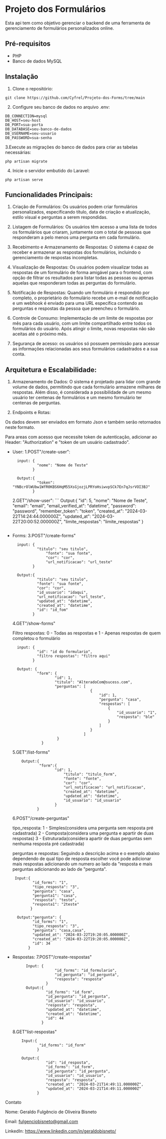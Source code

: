 # Projeto dos Formulários

Esta api tem como objetivo gerenciar o backend de uma ferramenta de gerenciamento de formulários personalizados online.

## Pré-requisitos

- PHP 
- Banco de dados MySQL

## Instalação

1. Clone o repositório:
```
git clone https://github.com/Cyfrel/Projeto-dos-Forms/tree/main
```
2. Configure seu banco de dados no arquivo .env:
```
DB_CONNECTION=mysql
DB_HOST=seu-host
DB_PORT=sua-porta
DB_DATABASE=seu-banco-de-dados
DB_USERNAME=seu-usuario
DB_PASSWORD=sua-senha
```
3.Execute as migrações do banco de dados para criar as tabelas necessárias:
```
php artisan migrate
```
4. Inicie o servidor embutido do Laravel:
```
php artisan serve
```
## Funcionalidades Principais:

1. Criação de Formulários: Os usuários podem criar formulários personalizados, especificando título, data de criação e atualização, estilo visual e perguntas a serem respondidas.

2. Listagem de Formulários: Os usuários têm acesso a uma lista de todos os formulários que criaram, juntamente com o total de pessoas que responderam a pelo menos uma pergunta em cada formulário.

3. Recebimento e Armazenamento de Respostas: O sistema é capaz de receber e armazenar as respostas dos formulários, incluindo o gerenciamento de respostas incompletas.

4. Visualização de Respostas: Os usuários podem visualizar todas as respostas de um formulário de forma amigável para o frontend, com opção de filtrar os resultados para listar todas as pessoas ou apenas aquelas que responderam todas as perguntas do formulário.

5. Notificação de Respostas: Quando um formulário é respondido por completo, o proprietário do formulário recebe um e-mail de notificação e um webhook é enviado para uma URL específica contendo as perguntas e respostas da pessoa que preencheu o formulário.

6. Controle de Consumo: Implementação de um limite de respostas por mês para cada usuário, com um limite compartilhado entre todos os formulários do usuário. Após atingir o limite, novas respostas não são aceitas até o próximo mês.

7. Segurança de acesso: os usuários só possuem permissão para acessar as informações relacionadas aos seus formulários cadastrados e a sua conta.


## Arquitetura e Escalabilidade:

1. Armazenamento de Dados: O sistema é projetado para lidar com grande volume de dados, permitindo que cada formulário armazene milhares de respostas.
Além disso, é considerada a possibilidade de um mesmo usuário ter centenas de formulários e um mesmo formulário ter centenas de perguntas.

2. Endpoints e Rotas:

Os dados devem ser enviados em formato Json e também serão retornados neste formato.

Para areas com acesso que necessite token de autenticação, adicionar ao Header: "Authorization" e "token de um usuário cadastrado".

   - User:
     1.POST"/create-user":
     ```
       input: {
              	"nome": "Nome de Teste"
              }

       Output:{
              	"token": "YNBcrOlWUbw1WfR0KBS6HqM55XsGjozjLPRYoHsiwvpSCk7En7qJsrVOI3BJ"
              }
     ```
     2.GET"/show-user":
    ```
       Output:{
                	"id": 5,
                	"nome": "Nome de Teste",
                	"email": "email",
                	"email_verified_at": "datetime",
                	"password": "password",
                	"remember_token": "token",
                	"created_at": "2024-03-22T14:24:44.000000Z",
                	"updated_at": "2024-03-22T20:00:52.000000Z",
                	"limite_respostas": "limite_respostas"
                }
     ```   
   - Forms:
     3.POST"/create-forms"
     ```
       input: {
              	"titulo": "seu titulo",
            		"fonte": "sua fonte",
            		"cor": "cor",
            	 	"url_notificacao": "url_teste"
              }

       Output:{
                "titulo": "seu titulo",
                "fonte": "sua fonte",
                "cor": "cor",
                "id_usuario": "idaqui",
                "url_notificacao": "url_teste",
                "updated_at": "datetime",
                "created_at": "datetime",
                "id": "id_fom"
              }
        ```
  
     4.GET"/show-forms"

     Filtro respostas: 0 - Todas as respostas e 1 - Apenas respostas de quem completou o formulário

     ```
       input: {
                "id": "id do formulario",
                "filtro respostas": "filtro aqui"
              }
     
       Output: {
            	"form": {
                		"id": 1,
                		"titulo": "AlteradoCom@sucess.com",
                		"perguntas": [
                            			{
                            				"id": 1,
                            				"pergunta": "casa",
                            				"respostas": [
                            					{
                            						"id_usuario": "1",
                            						"resposta": "ble"
                            					}
                            				]
                            			}
                                     ]
                         }
                  }
     ```
     
     5.GET"/list-forms"
     ```
         Output:{
                 "form":{
                        "id": 1,
                  			"titulo": "titulo_form",
                  			"fonte": "fonte",
                  			"cor": "cor",
                  			"url_notificacao": "url_notificacao",
                  			"created_at": "datetime",
                  			"updated_at": "datetime",
                  			"id_usuario": "id_usuario"
                        }
                }
     ```
     6.POST"/create-perguntas"

     tipo_resposta: 1 - Simples(considera uma pergunta sem resposta pré cadastrada)
                    2 - Composta(considera uma pergunta e apartir de duas respostas)
                    3 - Estruturada(considera apartir de duas perguntas sem nenhuma resposta pré cadastrada)

     perguntas e respostas: Seguindo a descrição acima e o exemplo abaixo dependendo de qual tipo de resposta escolher você pode adicionar mais respostas adicionando um numero ao lado da "resposta e mais perguntas adicionando ao lado de "pergunta".

          Input:{
                  "id_forms": "1",
                  "tipo_resposta": "3",
                  "pergunta": "casa",
                  "pergunta1": "casa",
                  "resposta": "teste",
                  "resposta1": "2teste"
                 }

           Output:"pergunta": {
                  "id_forms": "1",
                  "tipo_resposta": "3",
                  "pergunta": "casa,casa",
                  "updated_at": "2024-03-22T19:20:05.000000Z",
                  "created_at": "2024-03-22T19:20:05.000000Z",
                  "id": 34
                }
   
     
   - Respostas:
     7.POST"/create-respostas"
     ```
           Input: {
                		"id_forms": "id_formulario",
                		"id_pergunta": "id_pergunta",
                		"resposta": "resposta"
                	}
           Output:{
                  	"id_forms": "id_form",
                  	"id_pergunta": "id_pergunta",
                  	"id_usuario": "id_usuario",
                  	"resposta": "resposta",
                  	"updated_at": "datetime",
                  	"created_at": "datetime",
                  	"id": 44
                  }
     ```
     8.GET"list-respostas"
     ```
         Input:{
                 "id_forms": "id_form"
                }

         Output:{
              		"id": "id_resposta",
              		"id_forms": "id_form",
              		"id_pergunta": "id_pergunta",
              		"id_usuario": "id_usuario",
              		"resposta": "resposta",
              		"created_at": "2024-03-21T14:49:11.000000Z",
              		"updated_at": "2024-03-21T14:49:11.000000Z"
              	}
       ```

Contato

Nome: Geraldo Fulgêncio de Oliveira Bisneto

Email: fulgenciobisneto@gmail.com

LinkedIn: https://www.linkedin.com/in/geraldobisneto/

